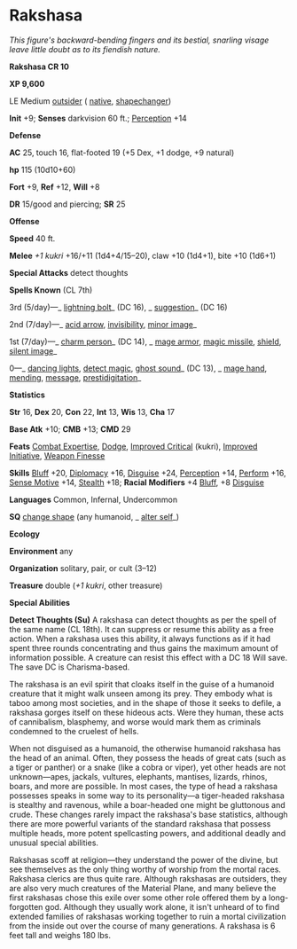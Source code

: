 # Rakshasa

_This figure's backward-bending fingers and its bestial, snarling visage leave little doubt as to its fiendish nature._

**Rakshasa CR 10**

**XP 9,600**

LE Medium [outsider](creatureTypes.html#_outsider) ( [native](universalMonsterRules.html#_telepathy), [shapechanger](creatureTypes.html#_shapechanger-subtype))

**Init** +9; **Senses** darkvision 60 ft.; [Perception](../skills/perception.html#_perception) +14

**Defense**

**AC** 25, touch 16, flat-footed 19 (+5 Dex, +1 dodge, +9 natural)

**hp** 115 (10d10+60)

**Fort** +9, **Ref** +12, **Will** +8

**DR** 15/good and piercing; **SR** 25

**Offense**

**Speed** 40 ft.

**Melee** _+1 kukri_ +16/+11 (1d4+4/15–20), claw +10 (1d4+1), bite +10 (1d6+1)

**Special Attacks** detect thoughts

**Spells Known** (CL 7th)

3rd (5/day)—_ [lightning bolt](../spells/lightningBolt.html#_lightning-bolt)_ (DC 16), _ [suggestion](../spells/suggestion.html#_suggestion)_ (DC 16)

2nd (7/day)—_ [acid arrow](../spells/acidArrow.html#_acid-arrow), [invisibility](../spells/invisibility.html#_invisibility), [minor image](../spells/minorImage.html#_minor-image)_

1st (7/day)—_ [charm person](../spells/charmPerson.html#_charm-person)_ (DC 14), _ [mage armor](../spells/mageArmor.html#_mage-armor), [magic missile](../spells/magicMissile.html#_magic-missile), [shield](../spells/shield.html#_shield), [silent image](../spells/silentImage.html#_silent-image)_

0—_ [dancing lights](../spells/dancingLights.html#_dancing-lights), [detect magic](../spells/detectMagic.html#_detect-magic), [ghost sound](../spells/ghostSound.html#_ghost-sound)_ (DC 13), _ [mage hand](../spells/mageHand.html#_mage-hand), [mending](../spells/mending.html#_mending), [message](../spells/message.html#_message), [prestidigitation](../spells/prestidigitation.html#_prestidigitation)_

**Statistics**

**Str** 16, **Dex** 20, **Con** 22, **Int** 13, **Wis** 13, **Cha** 17

**Base Atk** +10; **CMB** +13; **CMD** 29

**Feats** [Combat Expertise](../feats.html#_combat-expertise), [Dodge](../feats.html#_dodge), [Improved Critical](../feats.html#_improved-critical) (kukri), [Improved Initiative](../feats.html#_improved-initiative), [Weapon Finesse](../feats.html#_weapon-finesse)

**Skills** [Bluff](../skills/bluff.html#_bluff) +20, [Diplomacy](../skills/diplomacy.html#_diplomacy) +16, [Disguise](../skills/disguise.html#_disguise) +24, [Perception](../skills/perception.html#_perception) +14, [Perform](../skills/perform.html#_perform) +16, [Sense Motive](../skills/senseMotive.html#_sense-motive) +14, [Stealth](../skills/stealth.html#_stealth) +18; **Racial Modifiers** +4 [Bluff](../skills/bluff.html#_bluff), +8 [Disguise](../skills/disguise.html#_disguise)

**Languages** Common, Infernal, Undercommon

**SQ** [change shape](universalMonsterRules.html#_change-shape) (any humanoid, _ [alter self](../spells/alterSelf.html#_alter-self)_)

**Ecology**

**Environment** any

**Organization** solitary, pair, or cult (3–12)

**Treasure** double (_+1 kukri_, other treasure)

**Special Abilities**

**Detect Thoughts (Su)** A rakshasa can detect thoughts as per the spell of the same name (CL 18th). It can suppress or resume this ability as a free action. When a rakshasa uses this ability, it always functions as if it had spent three rounds concentrating and thus gains the maximum amount of information possible. A creature can resist this effect with a DC 18 Will save. The save DC is Charisma-based.

The rakshasa is an evil spirit that cloaks itself in the guise of a humanoid creature that it might walk unseen among its prey. They embody what is taboo among most societies, and in the shape of those it seeks to defile, a rakshasa gorges itself on these hideous acts. Were they human, these acts of cannibalism, blasphemy, and worse would mark them as criminals condemned to the cruelest of hells.

When not disguised as a humanoid, the otherwise humanoid rakshasa has the head of an animal. Often, they possess the heads of great cats (such as a tiger or panther) or a snake (like a cobra or viper), yet other heads are not unknown—apes, jackals, vultures, elephants, mantises, lizards, rhinos, boars, and more are possible. In most cases, the type of head a rakshasa possesses speaks in some way to its personality—a tiger-headed rakshasa is stealthy and ravenous, while a boar-headed one might be gluttonous and crude. These changes rarely impact the rakshasa's base statistics, although there are more powerful variants of the standard rakshasa that possess multiple heads, more potent spellcasting powers, and additional deadly and unusual special abilities.

Rakshasas scoff at religion—they understand the power of the divine, but see themselves as the only thing worthy of worship from the mortal races. Rakshasa clerics are thus quite rare. Although rakshasas are outsiders, they are also very much creatures of the Material Plane, and many believe the first rakshasas chose this exile over some other role offered them by a long-forgotten god. Although they usually work alone, it isn't unheard of to find extended families of rakshasas working together to ruin a mortal civilization from the inside out over the course of many generations. A rakshasa is 6 feet tall and weighs 180 lbs.

